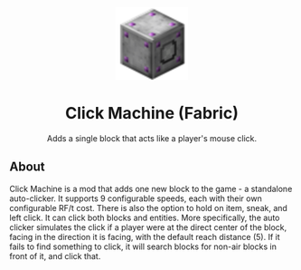 <p align="center"><img src="resources/clickmachine.png", width=128, height=128></p>
<h1 align="center">Click Machine (Fabric)</h1>
<p align="center">Adds a single block that acts like a player's mouse click.</p>

## About
 
Click Machine is a mod that adds one new block to the game - a standalone auto-clicker. It supports 9 configurable speeds, each with their own configurable RF/t cost. There is also the option to hold on item, sneak, and left click. It can click both blocks and entities. More specifically, the auto clicker simulates the click if a player were at the direct center of the block, facing in the direction it is facing, with the default reach distance (5). If it fails to find something to click, it will search blocks for non-air blocks in front of it, and click that.
